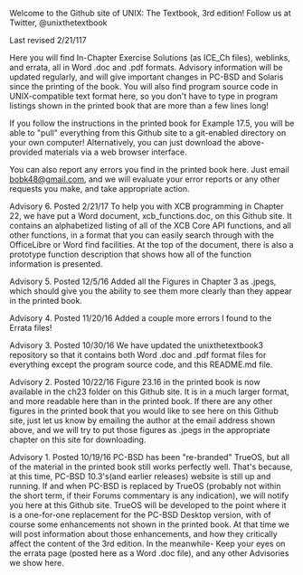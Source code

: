 Welcome to the Github site of UNIX: The Textbook, 3rd edition!
Follow us at Twitter, @unixthetextbook

Last revised 2/21/117


Here you will find In-Chapter Exercise Solutions (as ICE_Ch files), 
weblinks, and errata, all in Word .doc and .pdf formats.
Advisory information will be updated regularly, and will give
important changes in PC-BSD and Solaris since the printing of the book.
You will also find program source code in UNIX-compatible text
format here, so you don't have to type in program listings shown in the
printed book that are more than a few lines long!

If you follow the instructions in the printed book for Example
17.5, you will be able to "pull" everything from this Github site
to a git-enabled directory on your own computer! Alternatively,
you can just download the above-provided materials via a web
browser interface.

You can also report any errors you find in the printed book here.
Just email bobk48@gmail.com, and we will evaluate your error reports
or any other requests you make, and take appropriate action.

Advisory 6. Posted 2/21/17
To help you with XCB programming in Chapter 22, we have put a Word document, xcb_functions.doc, on this Github site. It contains an alphabetized listing of all of the XCB Core API functions, and all other functions, in a format that you can easily search through with the OfficeLibre or Word find facilities. At the top of the document, there is also a prototype function description that shows how all of the function information is presented.

Advisory 5. Posted 12/5/16
Added all the Figures in Chapter 3 as .jpegs, which should give you the ability
to see them more clearly than they appear in the printed book.

Advisory 4. Posted 11/20/16
Added a couple more errors I found to the Errata files! 

Advisory 3. Posted 10/30/16
We have updated the unixthetextbook3 repository so that it contains
both Word .doc and .pdf format files for everything except the
program source code, and this README.md file.

Advisory 2. Posted 10/22/16
Figure 23.16 in the printed book is now available in the ch23 folder
on this Github site. It is in a much larger format, and more readable
here than in the printed book. If there are any other figures in the
printed book that you would like to see here on this Github site, just
let us know by emailing the author at the email address shown above,
and we will try to put those figures as .jpegs in the appropriate
chapter on this site for downloading.

Advisory 1. Posted 10/19/16
PC-BSD has been "re-branded" TrueOS, but all of the material in the
printed book still works perfectly well. That's because, at this time, 
PC-BSD 10.3's(and earlier releases) website is still up and running.
If and when PC-BSD is replaced by TrueOS (probably not within the short
term, if their Forums commentary is any indication), we will notify you 
here at this Github site. 
TrueOS will be developed to the point where it is a one-for-one
replacement for the PC-BSD Desktop version, with of course some enhancements
not shown in the printed book. At that time we will post information
about those enhancements, and how they critically affect the content of
the 3rd edition. In the meanwhile-
Keep your eyes on the errata page (posted here as a Word .doc file), 
and any other Advisories we show here.


